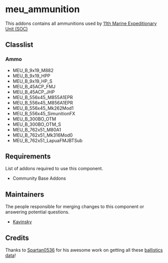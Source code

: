 meu_ammunition
=================

This addons contains all ammunitions used by [11th Marine Expeditionary Unit (SOC)](http://11thmeu.es)

## Classlist

### Ammo

* MEU_B_9x19_M882
* MEU_B_9x19_HPP
* MEU_B_9x19_HP_S
* MEU_B_45ACP_FMJ
* MEU_B_45ACP_JHP
* MEU_B_556x45_M855A1EPR
* MEU_B_556x45_M856A1EPR
* MEU_B_556x45_Mk262Mod1
* MEU_B_556x45_SimunitionFX
* MEU_B_300BO_OTM
* MEU_B_300BO_OTM_S
* MEU_B_762x51_M80A1
* MEU_B_762x51_Mk316Mod0
* MEU_B_762x51_LapuaFMJBTSub

## Requirements

List of addons required to use this component.

- Community Base Addons


## Maintainers

The people responsible for merging changes to this component or answering potential questions.

- [Kavinsky](https://github.com/kavinsky/)

## Credits

Thanks to [Spartan0536](http://forums.bistudio.com/member.php?76875-Spartan0536) for his awesome work on getting all these [ballistics data](
http://forums.bistudio.com/showthread.php?173466-ArmA-III-Ballistics-Overhaul)!